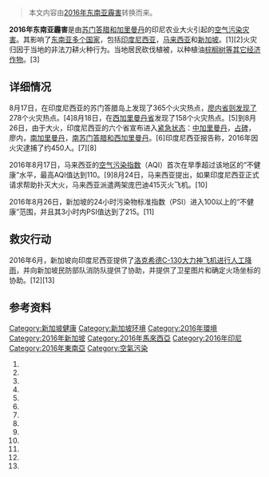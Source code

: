 > 本文内容由[2016年东南亚霾害](https://zh.wikipedia.org/wiki/2016年东南亚霾害)转换而来。


**2016年东南亚霾害**是由[苏门答腊和](../Page/蘇門答臘.md "wikilink")[加里曼丹](../Page/加里曼丹.md "wikilink")的印尼农业大火引起的[空气污染灾害](../Page/空氣污染.md "wikilink")。其影响了[东南亚多个国家](https://zh.wikipedia.org/wiki/东南亚 "wikilink")，包括[印度尼西亚](../Page/印度尼西亚.md "wikilink")，[马来西亚](../Page/马来西亚.md "wikilink")和[新加坡](../Page/新加坡.md "wikilink")。\[1\]\[2\]火灾归因于当地的非法刀耕火种行为。当地居民砍伐植被，以种植油[棕榈树等其它经济作物](https://zh.wikipedia.org/wiki/棕榈树 "wikilink")。\[3\]

## 详细情况

8月17日，在印度尼西亚的苏门答腊岛上发现了365个火灾热点，[廖内省则发现了](../Page/廖內省.md "wikilink")278个火灾热点。\[4\]8月18日，在[西加里曼丹省](../Page/西加里曼丹省.md "wikilink")发现了158个火灾热点。\[5\]到8月26日，由于大火，印度尼西亚的六个省宣布进入[紧急状态](https://zh.wikipedia.org/wiki/紧急状态 "wikilink")：[中加里曼丹](../Page/中加里曼丹省.md "wikilink")，[占碑](https://zh.wikipedia.org/wiki/占碑省 "wikilink")，廖内，[南加里曼丹](../Page/南加里曼丹省.md "wikilink")，[南苏门答腊和](../Page/南苏门答腊省.md "wikilink")[西加里曼丹](../Page/西加里曼丹省.md "wikilink")。\[6\]印度尼西亚报告称，2016年因火灾逮捕了约450人。\[7\]\[8\]

2016年8月17日，马来西亚的[空气污染指数](../Page/空氣污染指數.md "wikilink")（AQI）首次在旱季超过该地区的“不健康”水平，最高AQI值达到110。\[9\]8月24日，马来西亚提出，如果印度尼西亚正式请求帮助扑灭大火，马来西亚派遣两架庞巴迪415灭火飞机。\[10\]

2016年8月26日，新加坡的24小时污染物标准指数（PSI）进入100以上的“不健康”范围，并且其3小时内PSI值达到了215。\[11\]

## 救灾行动

2016年6月，新加坡向印度尼西亚提供了[洛克希德C-130大力神飞机进行人工降雨](../Page/C-130運輸機.md "wikilink")，并向新加坡民防部队消防队提供了协助，并提供了卫星图片和确定火场坐标的协助。\[12\]\[13\]

## 参考资料

[Category:新加坡健康](https://zh.wikipedia.org/wiki/Category:新加坡健康 "wikilink") [Category:新加坡环境](https://zh.wikipedia.org/wiki/Category:新加坡环境 "wikilink") [Category:2016年環境](https://zh.wikipedia.org/wiki/Category:2016年環境 "wikilink") [Category:2016年新加坡](https://zh.wikipedia.org/wiki/Category:2016年新加坡 "wikilink") [Category:2016年馬來西亞](https://zh.wikipedia.org/wiki/Category:2016年馬來西亞 "wikilink") [Category:2016年印尼](https://zh.wikipedia.org/wiki/Category:2016年印尼 "wikilink") [Category:2016年東南亞](https://zh.wikipedia.org/wiki/Category:2016年東南亞 "wikilink") [Category:空氣污染](https://zh.wikipedia.org/wiki/Category:空氣污染 "wikilink")

1.
2.
3.
4.
5.
6.
7.
8.
9.
10.
11.
12.
13.